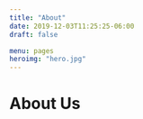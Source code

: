 ```yaml
---
title: "About"
date: 2019-12-03T11:25:25-06:00
draft: false

menu: pages
heroimg: "hero.jpg"
---
```


# About Us
